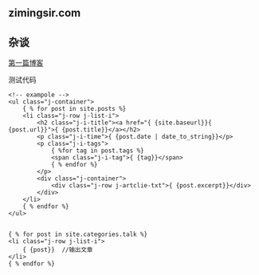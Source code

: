## zimingsir.com

## 杂谈

[第一篇博客](https://zimingsir.com/talk/第一篇博客.html)

测试代码

    <!-- exampole -->
    <ul class="j-container">
        { % for post in site.posts %}
        <li class="j-row j-list-i">
            <h2 class="j-i-title"><a href="{ {site.baseurl}}{ {post.url}}">{ {post.title}}</a></h2>
            <p class="j-i-time">{ {post.date | date_to_string}}</p>
            <p class="j-i-tags">
                { %for tag in post.tags %}
                <span class="j-i-tag">{ {tag}}</span>
                { % endfor %}
            </p>
            <div class="j-container">
                <div class="j-row j-artclie-txt">{ {post.excerpt}}</div>
            </div>
        </li>
        { % endfor %}
    </ul>


    { % for post in site.categories.talk %}
    <li class="j-row j-list-i">
        { {post}}  //输出文章
    </li>
    { % endfor %}